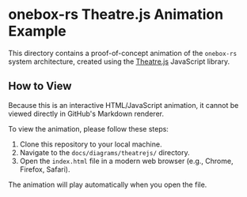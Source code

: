# onebox-rs Theatre.js Animation Example

This directory contains a proof-of-concept animation of the `onebox-rs` system architecture, created using the [Theatre.js](https://www.theatrejs.com/) JavaScript library.

## How to View

Because this is an interactive HTML/JavaScript animation, it cannot be viewed directly in GitHub's Markdown renderer.

To view the animation, please follow these steps:
1.  Clone this repository to your local machine.
2.  Navigate to the `docs/diagrams/theatrejs/` directory.
3.  Open the `index.html` file in a modern web browser (e.g., Chrome, Firefox, Safari).

The animation will play automatically when you open the file.
